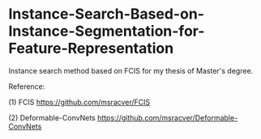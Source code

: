 # Instance-Search-Based-on-Instance-Segmentation-for-Feature-Representation
Instance search method based on FCIS for my thesis of Master's degree.

Reference:

(1) FCIS https://github.com/msracver/FCIS

(2) Deformable-ConvNets https://github.com/msracver/Deformable-ConvNets
